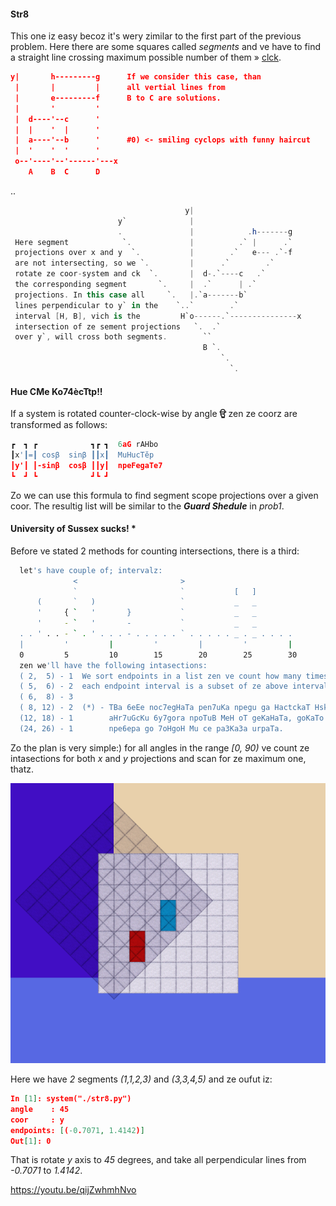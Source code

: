 #### Str8
This one iz easy becoz it's wery zimilar to the first part of the previous problem. 
Here there are some squares called *segments* and ve have to find a straight line
crossing maximum possible number of them » 
[clck](https://ioinformatics.org/files/ioi1990round2.pdf).
```json
y|       h---------g      If we consider this case, than 
 |       |         |      all vertial lines from
 |       e---------f      B to C are solutions.
 |       '         '
 |  d----'--c      '
 |  |    '  |      '
 |  a----'--b      '      #0) <- smiling cyclops with funny haircut
 |  '    '  '      '
 o--'----'--'------'---x
    A    B  C      D
```
..
```C#
                                       y| 
                        y`              |                                   
                        .               |            .h-------g             
 Here segment            `.             |          .` |      .`        _____________
 projections over x and y  `.           |        .`   e--- .`-f        _____________
 are not intersecting, so we `.         |      .`        .`            __Boom!______
 rotate ze coor-system and ck  `.       |  d-.`----c   .`              _____________
 the corresponding segment       `.     |  .`      | .`                _____________
 projections. In this case all     `.   |.`a-------b`                  _____________
 lines perpendicular to y` in the    `..`        .`                    _____________
 interval [H, B], vich is the         H`o------.`---------------x           
 intersection of ze sement projections   `.  .`                             
 over y`, will cross both segments.        ``                               
                                           B `.                             
                                               `.                           
                                                 `.
```
#### Hue CMe Ko74ècTtp!!
If a system is rotated  counter-clock-wise by angle **ਉ** zen ze coorz are 
transformed as follows:
```Python
┏  ┓ ┏            ┓┏ ┓  6aG rAHbo
┃x'┃=┃ cosβ  sinβ ┃┃x┃  MuHucTĕp                                    
┃y'┃ ┃-sinβ  cosβ ┃┃y┃  npeFegaTe7                                     
┗  ┛ ┗            ┛┗ ┛                                      
``` 
Zo we can use this formula to find segment scope projections over a given coor.
The resultig list will be similar to the ***Guard Shedule*** in *prob1*.

#### University of Sussex sucks! *
Before ve stated 2 methods for counting intersections, there is a third:
```bash
  let's have couple of; intervalz:
              <                       >
              `                       `           [   ]
      (       `   )                   `           _   _
      '     { `   '       }           `           _   _
      '     - `   '       -           `           _   _
  . . ' . . - ` . ' . . . - . . . . . ` . . . . . _ . _ . . . .
  |         '         |         '         |         '         |
  0         5         10        15        20        25        30
  zen we'll have the following intasections:
  ( 2,  5) - 1  We sort endpoints in a list zen ve count how many times
  ( 5,  6) - 2  each endpoint interval is a subset of ze above intervals.
  ( 6,  8) - 3  
  ( 8, 12) - 2  (*) - TBa 6eEe noc7egHaTa pen7uKa npegu ga HactckaT Hsko7ko
  (12, 18) - 1        aHr7uGcKu 6y7gora npoTuB MeH oT geKaHaTa, goKaTo ce
  (24, 26) - 1        npe6epa go 7oHgoH Mu ce pa3Ka3a urpaTa.
```
Zo the plan is very simple:) for all angles in the range *[0, 90)* ve count ze
intasections for both *x* and *y* projections and scan for ze maximum one, thatz.

![](pix/grid2.png)

Here we have *2* segments *(1,1,2,3)* and *(3,3,4,5)* and ze oufut iz:
```json
In [1]: system("./str8.py")
angle    : 45
coor     : y
endpoints: [(-0.7071, 1.4142)]
Out[1]: 0
```
That is rotate *y* axis to *45* degrees, and take all perpendicular lines 
from *-0.7071* to *1.4142*.

https://youtu.be/qijZwhmhNvo